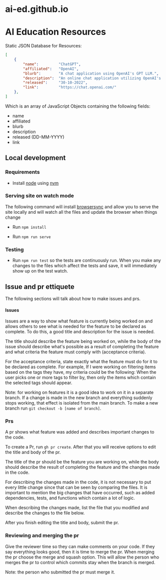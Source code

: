 # ai-ed.github.io
# AI Education Resources

Static JSON Database for Resources:

```json
[
    {
        "name":         "ChatGPT",
        "affiliated":	"OpenAI",
        "blurb":        "A chat application using OpenAI's GPT LLM.",
        "description":  "An online chat application utilizing OpenAI's GPT large language model (LLM) to understand user inputs and generate outputs.",
        "released":     "30-10-2022",
        "link":         "https://chat.openai.com/"
    },
]
```

Which is an array of JavaScript Objects containing the following fields:

- name
- affiliated
- blurb
- description
- released (DD-MM-YYYY)
- link

## Local development

### Requirements
* Install [node](https://nodejs.org/en) using [nvm](https://github.com/nvm-sh/nvm)

### Serving site on watch mode

The following command will install [browsersync](https://browsersync.io/docs) and allow you to serve the site locally
and will watch all the files and update the browser when things change

* Run `npm install`

* Run `npm run serve`

### Testing
* Run `npm run test` so the tests are continuously run. When you make any changes to the files which affect the tests and save, it will immediately show up on the test watch.
 

## Issue and pr ettiquete

The following sections will talk about how to make issues and prs.

#### Issues

Issues are a way to show what feature is currently being worked on and allows others to see what is needed for the feature to be declared as complete. To do this, a good title and description for the issue is needed.

The title should describe the feature being worked on, while the body of the issue should describe what's possible as a result of completing the feature and what criteria the feature must comply with (acceptance criteria).

For the acceptance criteria, state exactly what the feature must do for it to be declared as complete. For example, If I were working on filtering items based on the tags they have, my criteria could be the following: When the user picks one or more tags to filter by, then only the items which contain the selected tags should appear.

Note: for working on features it is a good idea to work on it in a separate branch. If a change is made in the new branch and everything suddenly stops working, that effect is isolated from the main branch. To make a new branch run `git checkout -b [name of branch]`.

### Prs

A pr shows what feature was added and describes important changes to the code. 

To create a Pr, run `gh pr create`. After that you will receive options to edit the title and body of the pr.

The title of the pr should be the feature you are working on, while the body should describe the result of completing the feature and the changes made in the code.

For describing the changes made in the code, it is not necessary to put every little change since that can be seen by comparing the files. It is important to mention the big changes that have occurred, such as added dependencies, tests, and functions which contain a lot of logic.

When describing the changes made, list the file that you modified and describe the changes to the file below.

After you finish editing the title and body, submit the pr.

### Reviewing and merging the pr

Give the reviewer time so they can make comments on your code. If they say everything looks good, then it is time to merge the pr. When merging the pr choose the merge and squash option. This will allow the person who merges the pr to control which commits stay when the branch is merged.

Note: the person who submitted the pr must merge it. 

